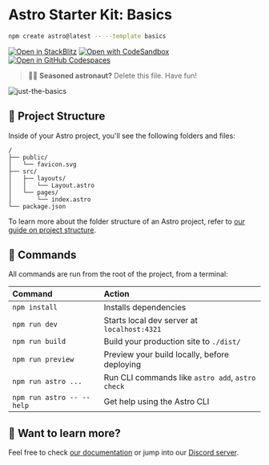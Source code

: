 # Astro Starter Kit: Basics
 
 ```sh
 npm create astro@latest -- --template basics
 ```
 
 [![Open in StackBlitz](https://developer.stackblitz.com/img/open_in_stackblitz.svg)](https://stackblitz.com/github/withastro/astro/tree/latest/examples/basics)
 [![Open with CodeSandbox](https://assets.codesandbox.io/github/button-edit-lime.svg)](https://codesandbox.io/p/sandbox/github/withastro/astro/tree/latest/examples/basics)
 [![Open in GitHub Codespaces](https://github.com/codespaces/badge.svg)](https://codespaces.new/withastro/astro?devcontainer_path=.devcontainer/basics/devcontainer.json)
 
 > 🧑‍🚀 **Seasoned astronaut?** Delete this file. Have fun!
 
 ![just-the-basics](https://github.com/withastro/astro/assets/2244813/a0a5533c-a856-4198-8470-2d67b1d7c554)
 
 ## 🚀 Project Structure
 
 Inside of your Astro project, you'll see the following folders and files:
 
 ```text
 /
 ├── public/
 │   └── favicon.svg
 ├── src/
 │   ├── layouts/
 │   │   └── Layout.astro
 │   └── pages/
 │       └── index.astro
 └── package.json
 ```
 
 To learn more about the folder structure of an Astro project, refer to [our guide on project structure](https://docs.astro.build/en/basics/project-structure/).
 
 ## 🧞 Commands
 
 All commands are run from the root of the project, from a terminal:
 
 | Command                   | Action                                           |
 | :------------------------ | :----------------------------------------------- |
 | `npm install`             | Installs dependencies                            |
 | `npm run dev`             | Starts local dev server at `localhost:4321`      |
 | `npm run build`           | Build your production site to `./dist/`          |
 | `npm run preview`         | Preview your build locally, before deploying     |
 | `npm run astro ...`       | Run CLI commands like `astro add`, `astro check` |
 | `npm run astro -- --help` | Get help using the Astro CLI                     |
 
 ## 👀 Want to learn more?
 
 Feel free to check [our documentation](https://docs.astro.build) or jump into our [Discord server](https://astro.build/chat).